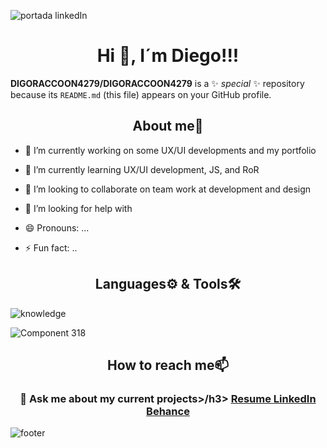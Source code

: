 ![portada linkedIn](https://github.com/DIGORACCOON4279/DIGORACCOON4279/assets/88150970/7b89ca38-4816-4c8e-89d8-b183614af8f0)

<h1 align="center">Hi 👋, I´m Diego!!!</h1>

**DIGORACCOON4279/DIGORACCOON4279** is a ✨ _special_ ✨ repository because its `README.md` (this file) appears on your GitHub profile.

<h2 align="center">About me🚀</h2>

- 🔭 I’m currently working on some UX/UI developments and my portfolio
- 🌱 I’m currently learning UX/UI development, JS, and RoR
- 👯 I’m looking to collaborate on team work at development and design
- 🤔 I’m looking for help with 

- 😄 Pronouns: ...
- ⚡ Fun fact: ..

<h2 align="center">Languages⚙ & Tools🛠</h2>

![knowledge](https://github.com/DIGORACCOON4279/DIGORACCOON4279/assets/88150970/cbbb2a0b-e602-4173-a6be-eca7d52124b6)

![Component 318](https://github.com/DIGORACCOON4279/DIGORACCOON4279/assets/88150970/bdbccc56-966a-43f5-ad94-3493a4163211)

<div align="center">
    <h2>How to reach me📫</h2>
    <h3>💬 Ask me about my current projects>/h3>
        <a href="https://www.canva.com/design/DAEsDw2MN44/Qz8u92eqiV8Tdmnq5npKqg/view?website#1:resume-english">
            Resume
        </a>
        <a href="https://www.linkedin.com/in/diegomarinmora/">
            LinkedIn
        </a>
        <a href="https://www.behance.net/diegomarin21">
            Behance
         </a>
</div>


![footer](https://github.com/DIGORACCOON4279/DIGORACCOON4279/assets/88150970/7f8b5ae3-5a13-414d-a38e-d06eaafaff63)
